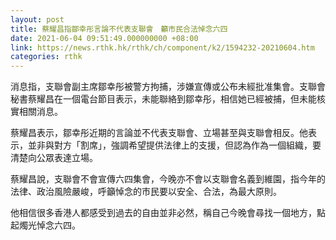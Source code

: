 ```yaml
---
layout: post
title: 蔡耀昌指鄒幸彤言論不代表支聯會　籲市民合法悼念六四
date: 2021-06-04 09:51:49.000000000 +08:00
link: https://news.rthk.hk/rthk/ch/component/k2/1594232-20210604.htm
categories: rthk
---
```


消息指，支聯會副主席鄒幸彤被警方拘捕，涉嫌宣傳或公布未經批准集會。支聯會秘書蔡耀昌在一個電台節目表示，未能聯絡到鄒幸彤，相信她已經被捕，但未能核實相關消息。

蔡耀昌表示，鄒幸彤近期的言論並不代表支聯會、立場甚至與支聯會相反。他表示，並非與對方「割席」，強調希望提供法律上的支援，但認為作為一個組織，要清楚向公眾表達立場。

蔡耀昌說，支聯會不會宣傳六四集會，今晚亦不會以支聯會名義到維園，指今年的法律、政治風險嚴峻，呼籲悼念的市民要以安全、合法，為最大原則。

他相信很多香港人都感受到過去的自由並非必然，稱自己今晚會尋找一個地方，點起燭光悼念六四。
